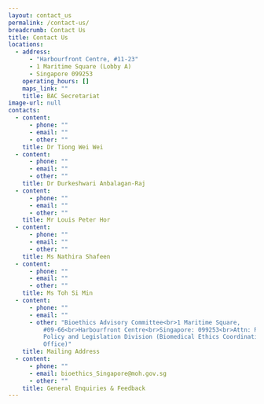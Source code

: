 ```yaml
---
layout: contact_us
permalink: /contact-us/
breadcrumb: Contact Us
title: Contact Us
locations:
  - address:
      - "Harbourfront Centre, #11-23"
      - 1 Maritime Square (Lobby A)
      - Singapore 099253
    operating_hours: []
    maps_link: ""
    title: BAC Secretariat
image-url: null
contacts:
  - content:
      - phone: ""
      - email: ""
      - other: ""
    title: Dr Tiong Wei Wei
  - content:
      - phone: ""
      - email: ""
      - other: ""
    title: Dr Durkeshwari Anbalagan-Raj
  - content:
      - phone: ""
      - email: ""
      - other: ""
    title: Mr Louis Peter Hor
  - content:
      - phone: ""
      - email: ""
      - other: ""
    title: Ms Nathira Shafeen
  - content:
      - phone: ""
      - email: ""
      - other: ""
    title: Ms Toh Si Min
  - content:
      - phone: ""
      - email: ""
      - other: "Bioethics Advisory Committee<br>1 Maritime Square,
          #09-66<br>Harbourfront Centre<br>Singapore: 099253<br>Attn: Regulatory
          Policy and Legislation Division (Biomedical Ethics Coordinating
          Office)"
    title: Mailing Address
  - content:
      - phone: ""
      - email: bioethics_Singapore@moh.gov.sg
      - other: ""
    title: General Enquiries & Feedback
---
```

